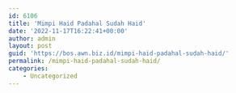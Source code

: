 ```yaml
---
id: 6106
title: 'Mimpi Haid Padahal Sudah Haid'
date: '2022-11-17T16:22:41+00:00'
author: admin
layout: post
guid: 'https://bos.awn.biz.id/mimpi-haid-padahal-sudah-haid/'
permalink: /mimpi-haid-padahal-sudah-haid/
categories:
    - Uncategorized
---
```



